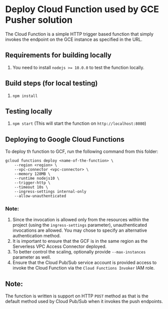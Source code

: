 # Deploy Cloud Function used by GCE Pusher solution

The Cloud Function is a simple HTTP trigger based function that simply invokes the endpoint on the GCE instance as specified in the URL.

## Requirements for building locally

1. You need to install `nodejs >= 10.0.0` to test the function locally. 

## Build steps (for local testing)

1. `npm install`

## Testing locally

1. `npm start` (This will start the function on `http://localhost:8080`)

## Deploying to Google Cloud Functions

To deploy th function to GCF, run the following command from this folder:

```
gcloud functions deploy <name-of-the-function> \
    --region <region> \
    --vpc-connector <vpc-connector> \
    --memory 128MB \
    --runtime nodejs10 \
    --trigger-http \
    --timeout 10s \
    --ingress-settings internal-only
    --allow-unauthenticated
```

### Note:
 1. Since the invocation is allowed only from the resources within the project (using the `ingress-settings` parameter), unauthenticated invocations are allowed. You may chose to specify an alternative authentication method.
 2. It is important to ensure that the GCF is in the same region as the Serverless VPC Access Connector deployed.
 3. To better control the scaling, optionally provide `--max-instances` parameter as well.
 4. Ensure that the Cloud Pub/Sub service account is provided access to invoke the Cloud Function via the `Cloud Functions Invoker` IAM role.

## Note:
The function is written is support on HTTP `POST` method as that is the default method used by Cloud Pub/Sub when it invokes the push endpoints.